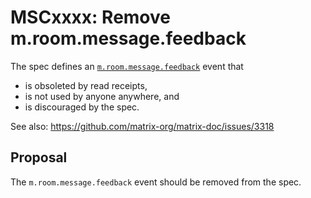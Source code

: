 # MSCxxxx: Remove m.room.message.feedback

The spec defines an
[`m.room.message.feedback`](https://spec.matrix.org/unstable/client-server-api/#mroommessagefeedback)
event that

- is obsoleted by read receipts,
- is not used by anyone anywhere, and
- is discouraged by the spec.

See also: https://github.com/matrix-org/matrix-doc/issues/3318

## Proposal

The `m.room.message.feedback` event should be removed from the spec.
